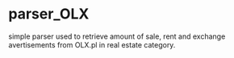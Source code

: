 # parser_OLX
simple parser used to retrieve amount of sale, rent and exchange avertisements from OLX.pl in real estate category.
